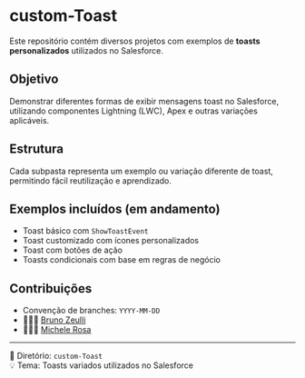 # custom-Toast

Este repositório contém diversos projetos com exemplos de **toasts personalizados** utilizados no Salesforce.

## Objetivo

Demonstrar diferentes formas de exibir mensagens toast no Salesforce, utilizando componentes Lightning (LWC), Apex e outras variações aplicáveis.

## Estrutura

Cada subpasta representa um exemplo ou variação diferente de toast, permitindo fácil reutilização e aprendizado.

## Exemplos incluídos (em andamento)

- Toast básico com `ShowToastEvent`
- Toast customizado com ícones personalizados
- Toast com botões de ação
- Toasts condicionais com base em regras de negócio

## Contribuições

- Convenção de branches: `YYYY-MM-DD`
- 👨🏻‍💻 [Bruno Zeulli](https://github.com/bzeulli)
- 👩🏽‍💻 [Michele Rosa](https://github.com/MimjrJ20)


---

📁 Diretório: `custom-Toast`  
💡 Tema: Toasts variados utilizados no Salesforce
